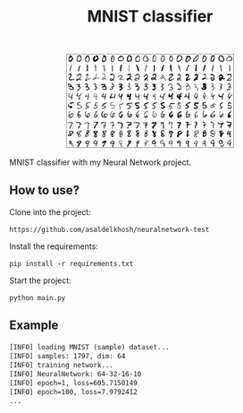 <h1 align="center">
    MNIST classifier
</h1>

<br />

<p align="center">
    <img src=".github/readme/logo.png" width="300" alt="logo" />
</p>

MNIST classifier with my Neural Network project.

## How to use?

Clone into the project:

```shell
https://github.com/asaldelkhosh/neuralnetwork-test
```

Install the requirements:

```shell
pip install -r requirements.txt
```

Start the project:

```shell
python main.py
```

## Example

```shell
[INFO] loading MNIST (sample) dataset...
[INFO] samples: 1797, dim: 64
[INFO] training network...
[INFO] NeuralNetwork: 64-32-16-10
[INFO] epoch=1, loss=605.7150149
[INFO] epoch=100, loss=7.9792412
...
```
